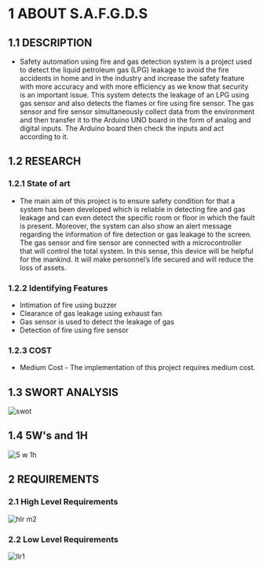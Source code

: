# 1 ABOUT S.A.F.G.D.S

## 1.1 DESCRIPTION

* Safety automation using fire and gas detection system is a project used to detect the liquid petroleum gas (LPG) leakage to avoid the fire accidents in home and in the industry and increase the safety feature with more accuracy and with more efficiency as we know that security is an important issue. This system detects the leakage of an LPG using gas sensor and also detects the flames or fire using fire sensor. The gas sensor and fire sensor simultaneously collect data from the environment and then transfer it to the Arduino UNO board in the form of analog and digital inputs. The Arduino board then check the inputs and act according to it.

## 1.2 RESEARCH

### 1.2.1 State of art 

* The main aim of this project is to ensure safety condition for that a system has been developed which is reliable in detecting fire and gas leakage and can even detect the specific room or floor in which the fault is present. Moreover, the system can also show an alert message regarding the information of fire detection or gas leakage to the screen. The gas sensor and fire sensor are connected with a microcontroller that will control the total system. In this sense, this device will be helpful for the mankind.
It will make personnel’s life secured and will reduce the loss of assets.

### 1.2.2 Identifying Features

* Intimation of fire using buzzer
* Clearance of gas leakage using exhaust fan
* Gas sensor is used to detect the leakage of gas
* Detection of fire using fire sensor

### 1.2.3 COST

* Medium Cost - The implementation of this project requires medium cost.

## 1.3 SWORT ANALYSIS 

![swot](https://user-images.githubusercontent.com/98836479/157179249-2f584993-f2b6-44e2-8d15-4258735f87e1.PNG)

## 1.4 5W's and 1H

![5 w 1h](https://user-images.githubusercontent.com/98836479/157187234-d9c7156e-2c0e-4cd8-8e73-3da7ca945285.PNG)

## 2 REQUIREMENTS

### 2.1 High Level Requirements

![hlr m2](https://user-images.githubusercontent.com/98836479/157198543-d032f881-6c51-4305-b3b8-9913f08c9910.PNG)

### 2.2 Low Level Requirements

![llr1](https://user-images.githubusercontent.com/98836479/157198574-7f8ee5f3-c80f-42df-a950-ac564e4b242a.PNG)




